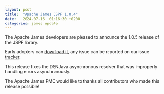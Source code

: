 ```yaml
---
layout: post
title:  "Apache James JSPF 1.0.4"
date:   2024-07-16  01:16:30 +0200
categories: james update
---
```


The Apache James developers are pleased to announce the 1.0.5 release of the JSPF library.

Early adopters can [download it][download], any issue can be reported on our issue [tracker][tracker].

This release fixes the DSNJava asynchronous resolver that was improperly handling errors asynchronously.

The Apache James PMC would like to thanks all contributors who made this release possible!

[tracker]: https://issues.apache.org/jira/projects/JSPF/issues
[download]: https://james.apache.org/download.cgi#Apache_jSPF
